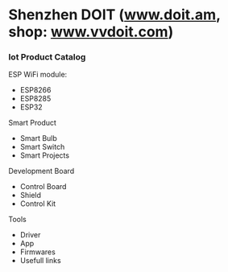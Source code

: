 # Shenzhen DOIT (www.doit.am, shop: www.vvdoit.com)

### Iot Product Catalog

ESP WiFi module:

- ESP8266
- ESP8285
- ESP32

Smart Product

- Smart Bulb
- Smart Switch
- Smart Projects


Development Board

- Control Board
- Shield
- Control Kit

Tools

- Driver
- App
- Firmwares
- Usefull links